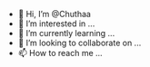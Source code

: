 - 👋 Hi, I’m @Chuthaa
- 👀 I’m interested in ...
- 🌱 I’m currently learning ...
- 💞️ I’m looking to collaborate on ...
- 📫 How to reach me ...

<!---
Chuthaa/Chuthaa is a ✨ special ✨ repository because its `README.md` (this file) appears on your GitHub profile.
You can click the Preview link to take a look at your changes.
--->
